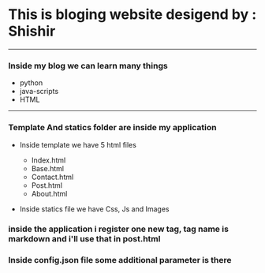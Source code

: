 # This is bloging website desigend by : Shishir
----------------------------------------------

### Inside my blog we can learn many things 

* python 
* java-scripts 
* HTML
  
-----------------------------------------

### Template And statics folder are inside my application 

* Inside template we have 5 html files
  * Index.html
  * Base.html
  * Contact.html
  * Post.html
  * About.html 

* Inside statics file we have Css, Js and Images

### inside the application i register one new tag, tag name is markdown and i'll use that in post.html

### Inside config.json file some additional parameter is there 